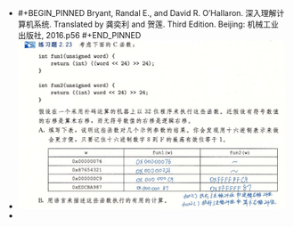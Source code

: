 - #+BEGIN_PINNED
  Bryant, Randal E., and David R. O’Hallaron. 深入理解计算机系统. Translated by 龚奕利 and 贺莲. Third Edition. Beijing: 机械工业出版社, 2016.p56
  #+END_PINNED
- ![image.png](../assets/image_1667490819887_0.png)
-